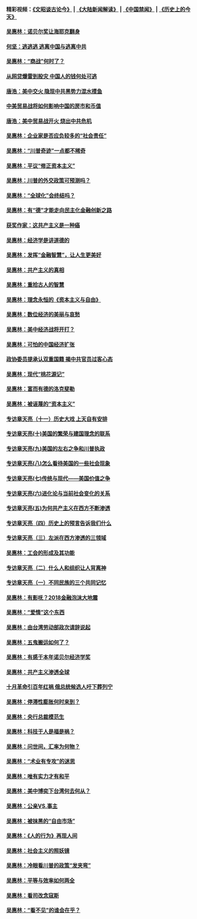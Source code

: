 #### 精彩视频：[《文昭谈古论今》](https://github.com/gfw-breaker/wenzhao) | [《大陆新闻解读》](https://github.com/gfw-breaker/ntdtv-comedy) | [《中国禁闻》](https://github.com/gfw-breaker/ntdtv-news) | [《历史上的今天》](https://github.com/gfw-breaker/today-in-history) 

#### [吴惠林：诺贝尔奖让海耶克翻身](../pages/nsc423/n10890049.md?t=02020930) 

#### [何坚：逃逃逃 逃离中国与逃离中共](../pages/nsc423/n10592891.md?t=02020930) 

#### [吴惠林：“商战”何时了？](../pages/nsc423/n10573558.md?t=02020930) 

#### [从网贷爆雷到股灾 中国人的钱何处可逃](../pages/nsc423/n10572800.md?t=02020930) 

#### [唐浩：美中交火 隐现中共黑势力混水摸鱼](../pages/nsc423/n10544040.md?t=02020930) 

#### [中美贸易战将如何影响中国的房市和币值](../pages/nsc423/n10543697.md?t=02020930) 

#### [唐浩：美中贸易战开火 烧出中共危机](../pages/nsc423/n10540126.md?t=02020930) 

#### [吴惠林：企业家是否应负较多的“社会责任”](../pages/nsc423/n10535022.md?t=02020930) 

#### [吴惠林：“川普奇迹”一点都不稀奇](../pages/nsc423/n10512808.md?t=02020930) 

#### [吴惠林：平议“修正资本主义”](../pages/nsc423/n10495724.md?t=02020930) 

#### [吴惠林：川普的外交政策可预测吗？](../pages/nsc423/n10462387.md?t=02020930) 

#### [吴惠林：“全球化”会终结吗？](../pages/nsc423/n10452838.md?t=02020930) 

#### [吴惠林：有“德”才能走向民主化金融创新之路](../pages/nsc423/n10432292.md?t=02020930) 

#### [获奖作家：这共产主义是一种癌](../pages/nsc423/n10431541.md?t=02020930) 

#### [吴惠林：经济学是讲道德的](../pages/nsc423/n10398014.md?t=02020930) 

#### [吴惠林：发挥“金融智慧”，让人生更美好](../pages/nsc423/n10375019.md?t=02020930) 

#### [吴惠林：共产主义的真相](../pages/nsc423/n10351394.md?t=02020930) 

#### [吴惠林：重拾古人的智慧](../pages/nsc423/n10337691.md?t=02020930) 

#### [吴惠林：理念永恒的《资本主义与自由》](../pages/nsc423/n10316274.md?t=02020930) 

#### [吴惠林：数位经济的美丽与哀愁](../pages/nsc423/n10292946.md?t=02020930) 

#### [吴惠林：美中经济战将开打？](../pages/nsc423/n10258825.md?t=02020930) 

#### [吴惠林：可怕的中国经济扩张](../pages/nsc423/n10219147.md?t=02020930) 

#### [政协委员提承认双重国籍 揭中共官员过客心态](../pages/nsc423/n10208809.md?t=02020930) 

#### [吴惠林：现代“桃花源记”](../pages/nsc423/n10185234.md?t=02020930) 

#### [吴惠林：富而有德的洛克斐勒](../pages/nsc423/n10142264.md?t=02020930) 

#### [吴惠林：被诬蔑的“资本主义”](../pages/nsc423/n10124816.md?t=02020930) 

#### [专访章天亮（十一）历史大戏 上天自有安排](../pages/nsc423/n10094905.md?t=02020930) 

#### [专访章天亮(十)美国的繁荣与建国理念的联系](../pages/nsc423/n10094899.md?t=02020930) 

#### [专访章天亮(九)美国的左右之争和川普执政](../pages/nsc423/n10094889.md?t=02020930) 

#### [专访章天亮(八)怎么看待美国的一些社会现象](../pages/nsc423/n10094857.md?t=02020930) 

#### [专访章天亮(七)传统与现代——美国价值之争](../pages/nsc423/n10093140.md?t=02020930) 

#### [专访章天亮(六)进化论与当前社会变化的关系](../pages/nsc423/n10092036.md?t=02020930) 

#### [专访章天亮(五)为何共产主义在西方不断渗透](../pages/nsc423/n10083620.md?t=02020930) 

#### [专访章天亮（四）历史上的预言告诉我们什么](../pages/nsc423/n10083606.md?t=02020930) 

#### [专访章天亮（三）左派在西方渗透的三领域](../pages/nsc423/n10081115.md?t=02020930) 

#### [吴惠林：工会的形成及其功能](../pages/nsc423/n10080633.md?t=02020930) 

#### [专访章天亮（二）什么人和组织让人背离神](../pages/nsc423/n10076637.md?t=02020930) 

#### [专访章天亮（一）不同民族的三个共同记忆](../pages/nsc423/n10074188.md?t=02020930) 

#### [吴惠林：有影呒？2018金融泡沫大地震](../pages/nsc423/n10040534.md?t=02020930) 

#### [吴惠林：“爱情”这个东西](../pages/nsc423/n10019423.md?t=02020930) 

#### [吴惠林：由台湾劳动部政次请辞说起](../pages/nsc423/n9979679.md?t=02020930) 

#### [吴惠林：五鬼搬运如何了？](../pages/nsc423/n9925338.md?t=02020930) 

#### [吴惠林：有感于本年诺贝尔经济学奖](../pages/nsc423/n9871883.md?t=02020930) 

#### [吴惠林：共产主义渗透全球](../pages/nsc423/n9812748.md?t=02020930) 

#### [十月革命引百年红祸 俄总统候选人吁下葬列宁](../pages/nsc423/n9810182.md?t=02020930) 

#### [吴惠林：停滞性膨胀何时来到？](../pages/nsc423/n9764136.md?t=02020930) 

#### [吴惠林：央行总裁模范生](../pages/nsc423/n9728134.md?t=02020930) 

#### [吴惠林：科技于人是福是祸？](../pages/nsc423/n9672982.md?t=02020930) 

#### [吴惠林：问世间，汇率为何物？](../pages/nsc423/n9621788.md?t=02020930) 

#### [吴惠林：“术业有专攻”的迷思](../pages/nsc423/n9580363.md?t=02020930) 

#### [吴惠林：唯有实力才有和平](../pages/nsc423/n9529599.md?t=02020930) 

#### [吴惠林：美中博奕下台湾何去何从？](../pages/nsc423/n9483598.md?t=02020930) 

#### [吴惠林：公亲VS.事主](../pages/nsc423/n9425637.md?t=02020930) 

#### [吴惠林：被抹黑的“自由市场”](../pages/nsc423/n9351545.md?t=02020930) 

#### [吴惠林：《人的行为》再现人间](../pages/nsc423/n9296339.md?t=02020930) 

#### [吴惠林：社会主义的照妖镜](../pages/nsc423/n9243460.md?t=02020930) 

#### [吴惠林：冷眼看川普的政策“发夹弯”](../pages/nsc423/n9120684.md?t=02020930) 

#### [吴惠林：平等与效率如何两全](../pages/nsc423/n9075430.md?t=02020930) 

#### [吴惠林：看司改念寇斯](../pages/nsc423/n9024915.md?t=02020930) 

#### [吴惠林：“看不见”的谁会在乎？](../pages/nsc423/n8977488.md?t=02020930) 

